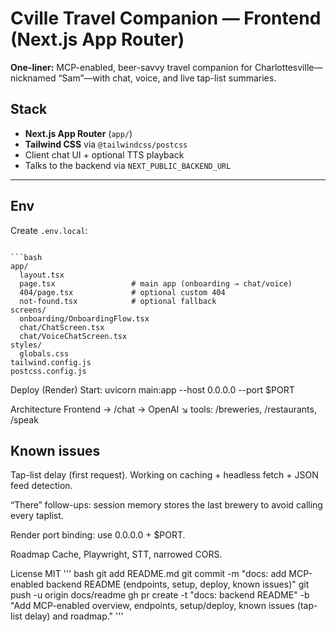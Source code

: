 
# Cville Travel Companion — Frontend (Next.js App Router)

**One-liner:** MCP-enabled, beer-savvy travel companion for Charlottesville—nicknamed “Sam”—with chat, voice, and live tap-list summaries.

## Stack
- **Next.js App Router** (`app/`)
- **Tailwind CSS** via `@tailwindcss/postcss`
- Client chat UI + optional TTS playback
- Talks to the backend via `NEXT_PUBLIC_BACKEND_URL`

---

## Env

Create `.env.local`:

```

```bash
app/
  layout.tsx
  page.tsx                 # main app (onboarding → chat/voice)
  404/page.tsx             # optional custom 404
  not-found.tsx            # optional fallback
screens/
  onboarding/OnboardingFlow.tsx
  chat/ChatScreen.tsx
  chat/VoiceChatScreen.tsx
styles/
  globals.css
tailwind.config.js
postcss.config.js
```
Deploy (Render)
Start: uvicorn main:app --host 0.0.0.0 --port $PORT

Architecture
Frontend → /chat → OpenAI ↘ tools: /breweries, /restaurants, /speak

## Known issues
Tap-list delay (first request). Working on caching + headless fetch + JSON feed detection.

“There” follow-ups: session memory stores the last brewery to avoid calling every taplist.

Render port binding: use 0.0.0.0 + $PORT.

Roadmap
Cache, Playwright, STT, narrowed CORS.

License
MIT
'''
bash
git add README.md
git commit -m "docs: add MCP-enabled backend README (endpoints, setup, deploy, known issues)"
git push -u origin docs/readme
gh pr create -t "docs: backend README" -b "Add MCP-enabled overview, endpoints, setup/deploy, known issues (tap-list delay) and roadmap."
'''
